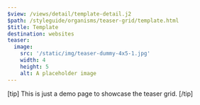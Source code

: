 ```yaml
---
$view: /views/detail/template-detail.j2
$path: /styleguide/organisms/teaser-grid/template.html
$title: Template
destination: websites
teaser:
  image:
    src: '/static/img/teaser-dummy-4x5-1.jpg'
    width: 4
    height: 5
    alt: A placeholder image
---
```

[tip]
This is just a demo page to showcase the teaser grid.
[/tip]
